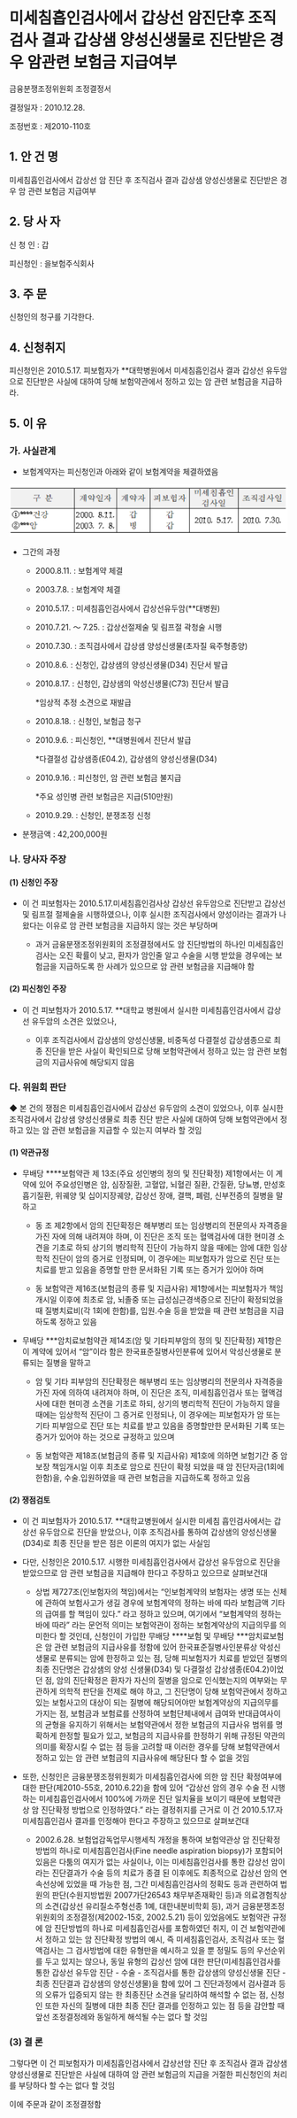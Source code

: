 # 미세침흡인검사에서 갑상선 암진단후 조직검사 결과 갑상샘 양성신생물로 진단받은 경우 암관련 보험금 지급여부

금융분쟁조정위원회 조정결정서

결정일자 : 2010.12.28.

조정번호 : 제2010-110호

## 1. 안 건 명
미세침흡인검사에서 갑상선 암 진단 후 조직검사 결과 갑상샘 양성신생물로 진단받은 경우 암 관련 보험금 지급여부

## 2. 당 사 자 

신 청 인  : 갑

피신청인  : 을보험주식회사
            

## 3. 주    문
신청인의 청구를 기각한다. 


## 4. 신청취지 

피신청인은 2010.5.17. 피보험자가 **대학병원에서 미세침흡인검사 결과 갑상선 유두암으로 진단받은 사실에 대하여 당해 보험약관에서 정하고 있는 암 관련 보험금을 지급하라. 

## 5. 이   유 

### 가. 사실관계
 
* 보험계약자는 피신청인과 아래와 같이 보험계약을 체결하였음

![alt image](https://raw.githubusercontent.com/aijinet/bodoc-claim-contents/master/contents/images/135_1.PNG)

<!--
구 분
계약일자
계약자
피보험자
미세침흡인검사일
조직검사일
****건강
***암
2000. 8.11.
2003. 7. 8.
갑
병
갑
갑
2010. 5.17.
2010. 7.30.
-->


* 그간의 과정

  * 2000.8.11. : 보험계약 체결

  * 2003.7.8. : 보험계약 체결
  
  * 2010.5.17. : 미세침흡인검사에서 갑상선유두암(**대병원)
  
  * 2010.7.21. ～ 7.25. : 갑상선절제술 및 림프절 곽청술 시행

  * 2010.7.30. : 조직검사에서 갑상샘 양성신생물(초자질 육주형종양) 
  
  * 2010.8.6. : 신청인, 갑상샘의 양성신생물(D34) 진단서 발급
  
  * 2010.8.17. : 신청인, 갑상샘의 악성신생물(C73) 진단서 발급 

    *임상적 추정 소견으로 재발급

  * 2010.8.18. : 신청인, 보험금 청구
  
  * 2010.9.6. : 피신청인, **대병원에서 진단서 발급
    
    *다결절성 갑상샘종(E04.2), 갑상샘의 양성신생물(D34)

  * 2010.9.16. : 피신청인, 암 관련 보험금 불지급
   
     *주요 성인병 관련 보험금은 지급(510만원)
  
  * 2010.9.29. : 신청인, 분쟁조정 신청
   
* 분쟁금액 : 42,200,000원

### 나. 당사자 주장 

#### (1) 신청인 주장 

* 이 건 피보험자는 2010.5.17.미세침흡인검사상 갑상선 유두암으로 진단받고 갑상선 및 림프절 절제술을 시행하였으나, 이후 실시한 조직검사에서 양성이라는 결과가 나왔다는 이유로 암 관련 보험금을  지급하지 않는 것은 부당하며  

  * 과거 금융분쟁조정위원회의 조정결정에서도 암 진단방법의 하나인 미세침흡인검사는 오진 확률이 낮고, 환자가 암인줄 알고 수술을 시행 받았을 경우에는 보험금을 지급하도록 한 사례가 있으므로 암 관련 보험금을 지급해야 함 

#### (2) 피신청인 주장

* 이 건 피보험자가 2010.5.17. **대학교 병원에서 실시한 미세침흡인검사에서 갑상선 유두암의 소견은 있었으나, 

  * 이후 조직검사에서 갑상샘의 양성신생물, 비중독성 다결절성 갑상샘종으로 최종 진단을 받은 사실이 확인되므로 당해 보험약관에서 정하고 있는 암 관련 보험금의 지급사유에 해당되지 않음  
 
### 다. 위원회 판단

 ◆ 본 건의 쟁점은 미세침흡인검사에서 갑상선 유두암의 소견이 있었으나, 이후 실시한 조직검사에서 갑상샘 양성신생물로 최종 진단 받은 사실에 대하여 당해 보험약관에서 정하고 있는 암 관련 보험금을 지급할 수 있는지 여부라 할 것임

#### (1) 약관규정  

* 무배당 ****보험약관 제 13조(주요 성인병의 정의 및 진단확정) 제1항에서는 이 계약에 있어 주요성인병은 암, 심장질환, 고혈압, 뇌혈괸 질환, 간질환, 당뇨병, 만성호흡기질환, 위궤양 및 십이지장궤양, 갑상선 장애, 결핵, 폐렴, 신부전증의 질병을 말하고 

  * 동 조 제2항에서 암의 진단확정은 해부병리 또는 임상병리의 전문의사 자격증을 가진 자에 의해 내려져야 하며, 이 진단은 조직 또는 혈액검사에 대한 현미경 소견을 기초로 하되 상기의 병리학적 진단이 가능하지 않을 때에는 암에 대한 임상학적 진단이 암의 증거로 인정되며, 이 경우에는 피보험자가 암으로 진단 또는 치료를 받고 있음을 증명할 만한 문서화된 기록 또는 증거가 있어야 하며

  * 동 보험약관 제16조(보험금의 종류 및 지급사유) 제1항에서는 피보험자가 책임개시일 이후에 최초로 암, 뇌졸중 또는 급성심근경색증으로 진단이 확정되었을 때 질병치료비(각 1회에 한함)를, 입원․수술 등을 받았을 때 관련 보험금을 지급하도록 정하고 있음 

* 무배당 ***암치료보험약관 제14조(암 및 기타피부암의 정의 및 진단확정) 제1항은 이 계약에 있어서 “암”이라 함은 한국표준질병사인분류에 있어서 악성신생물로 분류되는 질병을 말하고

  * 암 및 기타 피부암의 진단확정은 해부병리 또는 임상병리의 전문의사 자격증을 가진 자에 의하여 내려져야 하며, 이 진단은 조직, 미세침흡인검사 또는 혈액검사에 대한 현미경 소견을 기초로 하되, 상기의 병리학적 진단이 가능하지 않을 때에는 임상학적 진단이 그 증거로 인정되나, 이 경우에는 피보험자가 암 또는 기타 피부암으로 진단 또는 치료를 받고 있음을 증명할만한 문서화된 기록 또는 증거가 있어야 하는 것으로 규정하고 있으며

  * 동 보험약관 제18조(보험금의 종류 및 지급사유) 제1호에 의하면 보험기간 중 암 보장 책임개시일 이후 최초로 암으로 진단이 확정 되었을 때 암 진단자금(1회에 한함)을, 수술․입원하였을 때 관련 보험금을 지급하도록 정하고 있음 

   
#### (2) 쟁점검토  

* 이 건 피보험자가 2010.5.17. **대학교병원에서 실시한 미세침 흡인검사에서는 갑상선 유두암으로 진단을 받았으나, 이후 조직검사를 통하여 갑상샘의 양성신생물(D34)로 최종 진단을 받은 점은 이론의 여지가 없는 사실임

* 다만, 신청인은 2010.5.17. 시행한 미세침흡인검사에서 갑상선 유두암으로 진단을 받았으므로 암 관련 보험금을 지급해야 한다고 주장하고 있으므로 살펴보건대 

  * 상법 제727조(인보험자의 책임)에서는 “인보험계약의 보험자는 생명 또는 신체에 관하여 보험사고가 생길 경우에 보험계약의 정하는 바에 따라 보험금액 기타의 급여를 할 책임이 있다.” 라고 정하고 있으며, 여기에서 “보험계약의 정하는 바에 따라” 라는 문언적 의미는 보험약관이 정하는 보험계약상의 지급의무를 의미한다 할 것인데, 신청인이 가입한 무배당 ****보험 및 무배당 ***암치료보험은 암 관련 보험금의 지급사유를 정함에 있어 한국표준질병사인분류상 악성신생물로 분류되는 암에 한정하고 있는 점, 당해 피보험자가 치료를 받았던 질병의 최종 진단명은 갑상샘의 양성 신생물(D34) 및 다결절성 갑상샘종(E04.2)이었던 점, 암의 진단확정은 환자가 자신의 질병을 암으로 인식했는지의 여부와는 무관하게 의학적 판단을 전제로 해야 하고, 그 진단명이 당해 보험약관에서 정하고 있는 보험사고의 대상이 되는 질병에 해당되어야만 보험계약상의 지급의무를 가지는 점, 보험금과 보험료를 산정하여 보험단체내에서 급여와 반대급여사이의 균형을 유지하기 위해서는 보험약관에서 정한 보험금의 지급사유 범위를 명확하게 한정할 필요가 있고, 보험금의 지급사유를 한정하기 위해 규정된 약관의 의미를 확장시킬 수 없는 점 등을 고려할 때 이러한 경우를 당해 보험약관에서 정하고 있는 암 관련 보험금의 지급사유에 해당된다 할 수 없을 것임

* 또한, 신청인은 금융분쟁조정위원회가 미세침흡인검사에 의한 암 진단 확정여부에 대한 판단(제2010-55호, 2010.6.22)을 함에 있어 “갑상선 암의 경우 수술 전 시행하는 미세침흡인검사에서 100%에 가까운 진단 일치율을 보이기 때문에 보험약관상 암 진단확정 방법으로 인정하였다.” 라는 결정취지를 근거로 이 건 2010.5.17.자 미세침흡인검사 결과를 인정해야 한다고 주장하고 있으므로 살펴보건대   

  * 2002.6.28. 보험업감독업무시행세칙 개정을 통하여 보험약관상 암 진단확정 방법의 하나로 미세침흡인검사(Fine needle aspiration biopsy)가 포함되어 있음은 다툼의 여지가 없는 사실이나, 이는 미세침흡인검사를 통한 갑상선 암이라는 진단결과가 수술 등의 치료가 종결 된 이후에도 최종적으로 갑상선 암의 연속선상에 있었을 때 가능한 점, 그간 미세침흡인검사의 정확도 등과 관련하여 법원의 판단(수원지방법원 2007가단26543 채무부존재확인 등)과 의료경험칙상의 소견(갑상선 유리질소주형선종 1예, 대한내분비학회 등), 과거 금융분쟁조정위원회의 조정결정(제2002-15호, 2002.5.21) 등이 있었음에도 보험약관 규정에 암 진단방법의 하나로 미세침흡인검사를 포함하였던 취지, 이 건 보험약관에서 정하고 있는 암 진단확정 방법의 예시, 즉 미세침흡인검사, 조직검사 또는 혈액검사는 그 검사방법에 대한 유형만을 예시하고 있을 뿐 정밀도 등의 우선순위를 두고 있지는 않으나, 동일 유형의 갑상선 암에 대한 판단(미세침흡인검사를 통한 갑상선 유두암 진단 - 수술 - 조직검사를 통한 갑상샘의 양성신생물 진단 - 최종 진단결과 갑상샘의 양성신생물)을 함에 있어 그 진단과정에서 검사결과 등의 오류가 입증되지 않는 한 최종진단 소견을 달리하여 해석할 수 없는 점, 신청인 또한 자신의 질병에 대한 최종 진단 결과를 인정하고 있는 점 등을 감안할 때 앞선 조정결정례와 동일하게 해석될 수는 없다 할 것임

### (3) 결 론   

그렇다면 이 건 피보험자가 미세침흡인검사에서 갑상선암 진단 후 조직검사 결과 갑상샘 양성신생물로 진단받은 사실에 대하여 암 관련 보험금의 지급을 거절한 피신청인의 처리를 부당하다 할 수는 없다 할 것임

이에 주문과 같이 조정결정함    